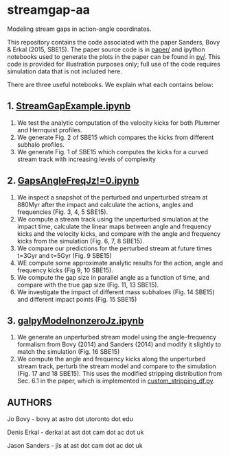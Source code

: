# streamgap-aa

Modeling stream gaps in action-angle coordinates.

This repository contains the code associated with the paper Sanders, Bovy \& Erkal (2015, SBE15). The paper source code is in [paper/](paper/) and ipython notebooks used to generate the plots in the paper can be found in [py/](py/). This code is provided for illustration purposes only; full use of the code requires simulation data that is not included here.

There are three useful notebooks. We explain what each contains below:

## 1. [StreamGapExample.ipynb](py/StreamGapExample.ipynb)

1. We test the analytic computation of the velocity kicks for both Plummer and Hernquist profiles.
2. We generate Fig. 2 of SBE15 which compares the kicks from different subhalo profiles.
3. We generate Fig. 1 of SBE15 which computes the kicks for a curved stream track with increasing levels of complexity

## 2. [GapsAngleFreqJz!=0.ipynb](py/GapsAngleFreqJz!=0.ipynb)

1. We inspect a snapshot of the perturbed and unperturbed stream at 880Myr after the impact and calculate the actions, angles and frequencies (Fig. 3, 4, 5 SBE15).
2. We compute a stream track using the unperturbed simulation at the impact time, calculate the linear maps between angle and frequency kicks and the velocity kicks, and compare with the angle and frequency kicks from the simulation (Fig. 6, 7, 8 SBE15).
3. We compare our predictions for the perturbed stream at future times t=3Gyr and t=5Gyr (Fig. 9 SBE15)
3. WE compute some approximate analytic results for the action, angle and frequency kicks (Fig 9, 10 SBE15).
4. We compute the gap size in parallel angle as a function of time, and compare with the true gap size (Fig. 11, 13 SBE15).
5. We investigate the impact of different mass subhaloes (Fig. 14 SBE15) and different impact points (Fig. 15 SBE15)

## 3. [galpyModelnonzeroJz.ipynb](py/galpyModelnonzeroJz.ipynb)
1. We generate an unperturbed stream model using the angle-frequency formalism from Bovy (2014) and Sanders (2014) and modify it slightly to match the simulation (Fig. 16 SBE15)
2. We compute the angle and frequency kicks along the unperturbed stream track, perturb the stream model and compare to the simulation (Fig. 17 and 18 SBE15). This uses the modified stripping distribution from Sec. 6.1 in the paper, which is implemented in [custom_stripping_df.py](py/custom_stripping_df.py).

## AUTHORS

Jo Bovy - bovy at astro dot utoronto dot edu

Denis Erkal - derkal at ast dot cam dot ac dot uk

Jason Sanders - jls at ast dot cam dot ac dot uk

